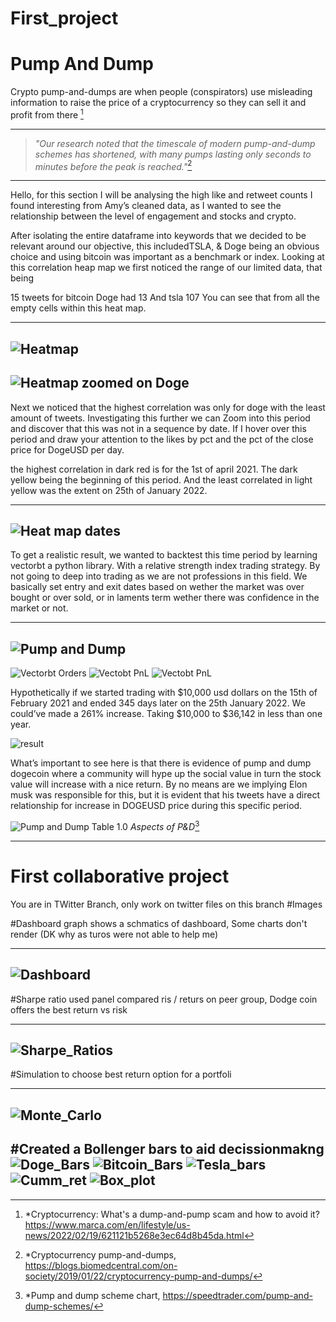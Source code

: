 # First_project
# **Pump And Dump**



Crypto pump-and-dumps are when people (conspirators) use misleading information to raise the price of a cryptocurrency so they can sell it and profit from there [^1]

---
 >*"Our research noted that the timescale of modern pump-and-dump schemes has shortened, with many pumps lasting only seconds to minutes before the peak is reached."*[^2]
---

Hello, for this section I will be analysing the high like and retweet counts I found interesting from Amy’s cleaned data, as I wanted to see the relationship between the level of engagement and stocks and crypto.

After isolating  the entire dataframe into keywords that we decided to be relevant around our objective, this includedTSLA, & Doge being an obvious choice and using bitcoin was important as a benchmark or index. Looking at this correlation heap map we first noticed the range of our limited data, that being

15 tweets for bitcoin
Doge had 13
And tsla 107
You can see that from all the empty cells within this heat map.

---
![Heatmap](Images/heat%20map.PNG)
---
![Heatmap zoomed on Doge](Images/heat%20map%20zoomed.PNG)
---

Next we noticed that the highest correlation was only for doge with the least amount of tweets. Investigating this further we can
Zoom into this period and discover that this was not in a sequence by date. If I hover over this period and draw your attention to the likes by pct and the pct of the close price for DogeUSD per day.

the highest correlation in dark red is for the 1st of april 2021. The dark yellow being the beginning of this period. And the least correlated in light yellow was the extent on 25th of January 2022.

---
![Heat map dates](Images/elon%20and%20dump%20df.PNG)
---

To get a realistic result, we wanted to backtest this time period by learning vectorbt a python library. With a relative strength index trading strategy. By not going to deep into trading as we are not professions in this field. We basically set entry and exit dates based on wether the market was over bought or over sold, or in laments term wether there was confidence in the market or not.

---
![Pump and Dump](Images/vectobt%20buysell.PNG)
---
![Vectorbt Orders](Images/ordervector.PNG)
![Vectobt PnL](Images/Trade%20pnl%20vectorbt.PNG)
![Vectobt PnL](Images/cumalitive%20vectorbt.PNG)



Hypothetically if we started trading with $10,000 usd dollars on the 15th of February 2021 and ended 345 days later on the 25th January 2022. We could’ve made a 261% increase. Taking $10,000 to $36,142 in less than one year.

![result](Images/results.PNG)

What’s important to see here is that there is evidence of pump and dump dogecoin where a community will hype up the social value in turn the stock value will increase with a nice return. By no means are we implying Elon musk was responsible for this, but it is evident that his tweets have a direct relationship for increase in DOGEUSD price during this specific period.

![Pump and Dump](Images/pumpanddumpschemes.jpg)
Table 1.0 *Aspects of P&D*[^3]

---


# **First collaborative project** 

You are in TWitter Branch, only work on twitter files on this branch
#Images

#Dashboard graph shows a schmatics of dashboard, Some charts don't render (DK why as turos were not able to help me)

---
![Dashboard](Images/Dashboard.JPG)
---

#Sharpe ratio used panel compared ris / returs on peer group, Dodge coin offers the best return vs risk

---
![Sharpe_Ratios](Images/Sharpe.jpg)
---

#Simulation to choose best return option for a portfoli

---
![Monte_Carlo](Images/Monte.jpg)
---

#Created a Bollenger bars to aid decissionmakng 
![Doge_Bars](Images/Doge_BollBar.jpg)
![Bitcoin_Bars](Images/Bitcoin_BollBar.jpg)
![Tesla_bars](Images/Tesla_BollBar.jpg)
![Cumm_ret](Images/Cummulative_returns.jpg)
![Box_plot](Images/Box_plot.jpg)
---














[^1]: *Cryptocurrency: What's a dump-and-pump scam and how to avoid it? https://www.marca.com/en/lifestyle/us-news/2022/02/19/621121b5268e3ec64d8b45da.html

[^2]: *Cryptocurrency pump-and-dumps, https://blogs.biomedcentral.com/on-society/2019/01/22/cryptocurrency-pump-and-dumps/

[^3]: *Pump and dump scheme chart, https://speedtrader.com/pump-and-dump-schemes/



